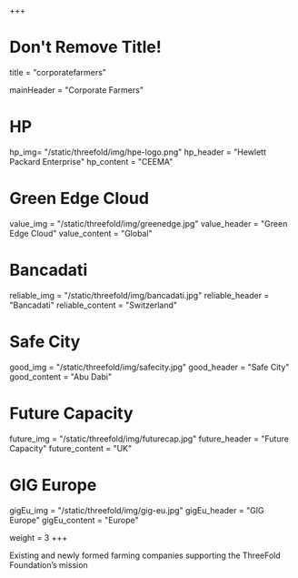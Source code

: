+++
# Don't Remove Title!
title = "corporatefarmers"

mainHeader = "Corporate Farmers"

# HP
hp_img= "/static/threefold/img/hpe-logo.png"
hp_header = "Hewlett Packard Enterprise"
hp_content = "CEEMA"

# Green Edge Cloud
value_img = "/static/threefold/img/greenedge.jpg"
value_header = "Green Edge Cloud"
value_content = "Global"

# Bancadati
reliable_img = "/static/threefold/img/bancadati.jpg"
reliable_header = "Bancadati"
reliable_content = "Switzerland"

# Safe City
good_img = "/static/threefold/img/safecity.jpg"
good_header = "Safe City"
good_content = "Abu Dabi"

# Future Capacity
future_img = "/static/threefold/img/futurecap.jpg"
future_header = "Future Capacity"
future_content = "UK"

# GIG Europe
gigEu_img = "/static/threefold/img/gig-eu.jpg"
gigEu_header = "GIG Europe"
gigEu_content = "Europe"

weight = 3
+++

Existing and newly formed farming companies supporting the ThreeFold Foundation’s mission
